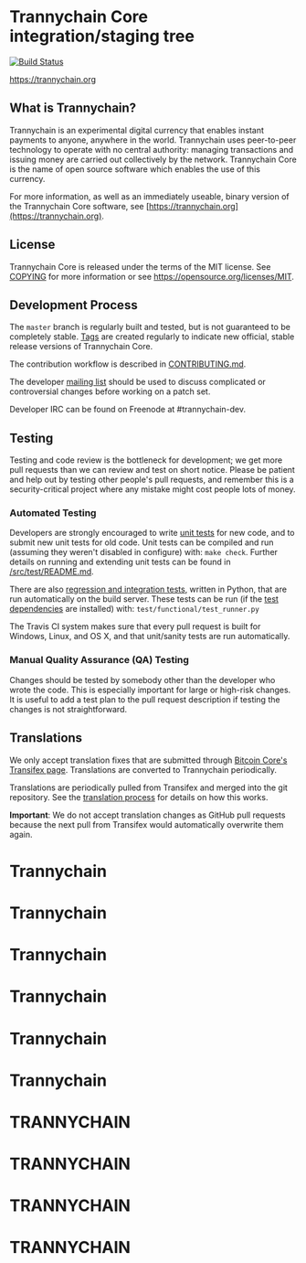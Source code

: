 Trannychain Core integration/staging tree
=====================================

[![Build Status](https://travis-ci.org/trannychain-project/trannychain.svg?branch=master)](https://travis-ci.org/trannychain-project/trannychain)

https://trannychain.org

What is Trannychain?
----------------

Trannychain is an experimental digital currency that enables instant payments to
anyone, anywhere in the world. Trannychain uses peer-to-peer technology to operate
with no central authority: managing transactions and issuing money are carried
out collectively by the network. Trannychain Core is the name of open source
software which enables the use of this currency.

For more information, as well as an immediately useable, binary version of
the Trannychain Core software, see [https://trannychain.org](https://trannychain.org).

License
-------

Trannychain Core is released under the terms of the MIT license. See [COPYING](COPYING) for more
information or see https://opensource.org/licenses/MIT.

Development Process
-------------------

The `master` branch is regularly built and tested, but is not guaranteed to be
completely stable. [Tags](https://github.com/trannychain-project/trannychain/tags) are created
regularly to indicate new official, stable release versions of Trannychain Core.

The contribution workflow is described in [CONTRIBUTING.md](CONTRIBUTING.md).

The developer [mailing list](https://groups.google.com/forum/#!forum/trannychain-dev)
should be used to discuss complicated or controversial changes before working
on a patch set.

Developer IRC can be found on Freenode at #trannychain-dev.

Testing
-------

Testing and code review is the bottleneck for development; we get more pull
requests than we can review and test on short notice. Please be patient and help out by testing
other people's pull requests, and remember this is a security-critical project where any mistake might cost people
lots of money.

### Automated Testing

Developers are strongly encouraged to write [unit tests](src/test/README.md) for new code, and to
submit new unit tests for old code. Unit tests can be compiled and run
(assuming they weren't disabled in configure) with: `make check`. Further details on running
and extending unit tests can be found in [/src/test/README.md](/src/test/README.md).

There are also [regression and integration tests](/test), written
in Python, that are run automatically on the build server.
These tests can be run (if the [test dependencies](/test) are installed) with: `test/functional/test_runner.py`

The Travis CI system makes sure that every pull request is built for Windows, Linux, and OS X, and that unit/sanity tests are run automatically.

### Manual Quality Assurance (QA) Testing

Changes should be tested by somebody other than the developer who wrote the
code. This is especially important for large or high-risk changes. It is useful
to add a test plan to the pull request description if testing the changes is
not straightforward.

Translations
------------

We only accept translation fixes that are submitted through [Bitcoin Core's Transifex page](https://www.transifex.com/projects/p/bitcoin/).
Translations are converted to Trannychain periodically.

Translations are periodically pulled from Transifex and merged into the git repository. See the
[translation process](doc/translation_process.md) for details on how this works.

**Important**: We do not accept translation changes as GitHub pull requests because the next
pull from Transifex would automatically overwrite them again.
# Trannychain
# Trannychain
# Trannychain
# Trannychain
# Trannychain
# Trannychain
# TRANNYCHAIN
# TRANNYCHAIN
# TRANNYCHAIN
# TRANNYCHAIN
